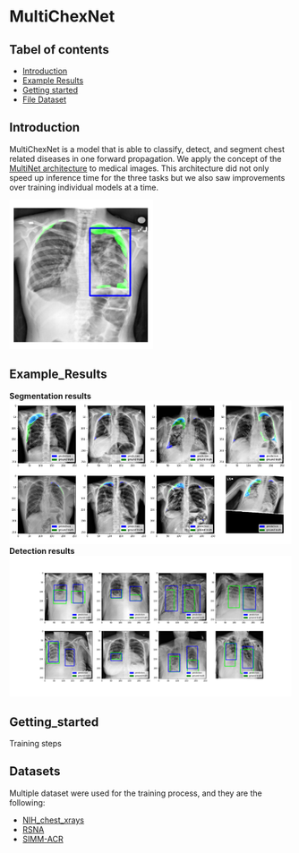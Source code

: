 # MultiChexNet

## Tabel of contents
- [Introduction](#Introduction)
- [Example Results](#Example_Results)
- [Getting started](#Getting_started)
- [File Dataset ](#Dataset)

## Introduction
MultiChexNet is a model that is able to classify, detect, and segment chest related diseases in one forward propagation. We apply the concept of the [MultiNet architecture](https://arxiv.org/pdf/1612.07695.pdf) to medical images. This architecture did not only speed up inference time for the three tasks but we also saw improvements over training individual models at a time. 

![overall_results](pics/pred_2.png)

## Example_Results
**Segmentation results** 
![segmentation_results](pics/Mask_predictions.png)
**Detection results** 
![detection_results](pics/bounding_box_predictions.png)

## Getting_started
Training steps


## Datasets
Multiple dataset were used for the training process, and they are the following: 
* [NIH_chest_xrays](https://www.kaggle.com/nih-chest-xrays/data)
* [RSNA](https://www.kaggle.com/c/rsna-pneumonia-detection-challenge)
* [SIMM-ACR](https://www.kaggle.com/jesperdramsch/siim-acr-pneumothorax-segmentation-data)
